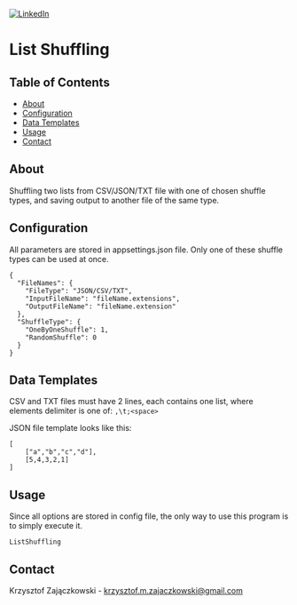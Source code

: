 
[![LinkedIn][linkedin-shield]][linkedin-url]

# List Shuffling

## Table of Contents

* [About](#about)
* [Configuration](#configuration)
* [Data Templates](#data-templates)
* [Usage](#usage)
* [Contact](#contact)

## About

Shuffling two lists from CSV/JSON/TXT file with one of chosen shuffle types, and saving output to another file of the same type.

## Configuration
All parameters are stored in appsettings.json file. Only one of these shuffle types can be used at once.
```
{
  "FileNames": {
    "FileType": "JSON/CSV/TXT",
    "InputFileName": "fileName.extensions",
    "OutputFileName": "fileName.extension"
  },
  "ShuffleType": {
    "OneByOneShuffle": 1,
    "RandomShuffle": 0 
  } 
}
```

## Data Templates

CSV and TXT files must have 2 lines, each contains one list, where elements delimiter is one of:
 ``,\t;<space>``
 
JSON file template looks like this:
```
[
	["a","b","c","d"],
	[5,4,3,2,1]
]
```

## Usage
Since all options are stored in config file, the only way to use this program is to simply execute it.
```
ListShuffling
```

## Contact
Krzysztof Zajączkowski - krzysztof.m.zajaczkowski@gmail.com

[linkedin-shield]: https://img.shields.io/badge/-LinkedIn-black.svg?style=flat-square&logo=linkedin&colorB=555
[linkedin-url]: https://www.linkedin.com/in/krzysztof-m-zajaczkowski/